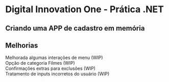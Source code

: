 # Digital Innovation One - Prática .NET

## Criando uma APP de cadastro em memória


## Melhorias

Melhorada algumas interações de menu (WIP)<br>
Opção de categoria Filmes (WIP)<br>
Confirmações extras para exclusões (WIP)<br>
Tratamento de inputs incorretos do usuário (WIP)<br>

